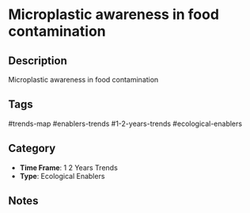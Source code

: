 # Microplastic awareness in food contamination

## Description
Microplastic awareness in food contamination

## Tags
#trends-map #enablers-trends #1-2-years-trends #ecological-enablers

## Category
- **Time Frame**: 1 2 Years Trends
- **Type**: Ecological Enablers

## Notes
<!-- Add your notes here -->
